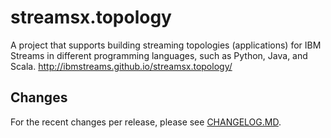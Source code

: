 # streamsx.topology
A project that supports building streaming topologies (applications)
for IBM Streams in different programming languages, such as Python, Java, and Scala.
http://ibmstreams.github.io/streamsx.topology/


## Changes
For the recent changes per release, please see [CHANGELOG.MD](com.ibm.streamsx.topology/CHANGELOG.md).
